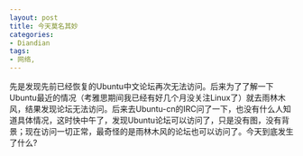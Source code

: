 ```yaml
---
layout: post
title: 今天莫名其妙
categories:
- Diandian
tags:
- 网络, 
---
```

先是发现先前已经恢复的Ubuntu中文论坛再次无法访问。后来为了了解一下Ubuntu最近的情况（考雅思期间我已经有好几个月没关注Linux了）就去雨林木风，结果发现论坛无法访问。后来去Ubuntu-cn的IRC问了一下，也没有什么人知道具体情况，这时快中午了，发现Ubuntu论坛可以访问了，只是没有图，没有背景；现在访问一切正常，最奇怪的是雨林木风的论坛也可以访问了。今天到底发生了什么?